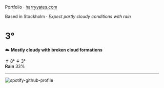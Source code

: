 Portfolio · [harryyates.com](https://harryyates.com)

<!-- WEATHER_START -->
Based in Stockholm · *Expect partly cloudy conditions with rain*

# 3°
☁️ **Mostly cloudy with broken cloud formations**

**↑** 8° **↓** 3°  
**Rain** 33%

---
<!-- WEATHER_END -->

<p align="left">
  <a>
    <img src="https://spotify-github-profile.kittinanx.com/api/view?uid=bigbello&cover_image=true&theme=natemoo-re&show_offline=true&background_color=121212&interchange=false&bar_color=53b14f&bar_color_cover=false" alt="spotify-github-profile">
  </a>
</p>